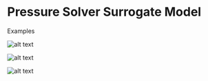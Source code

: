 # Pressure Solver Surrogate Model



Examples


![alt text](https://github.com/pauloacs/Solving-Poisson-s-Equation-through-DL-for-CFD-apllications/blob/main/Chapter4/rect0.gif)


![alt text](https://github.com/pauloacs/Solving-Poisson-s-Equation-through-DL-for-CFD-apllications/tria0.gif)

![alt text](https://github.com/pauloacs/Solving-Poisson-s-Equation-through-DL-for-CFD-apllications/Chapter4/tria1.gif)
